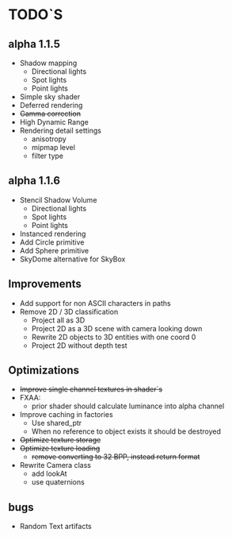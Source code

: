# TODO`S

## alpha 1.1.5
* Shadow mapping
  * Directional lights
  * Spot lights
  * Point lights
* Simple sky shader
* Deferred rendering
* ~~Gamma correction~~
* High Dynamic Range
* Rendering detail settings
  * anisotropy
  * mipmap level
  * filter type

## alpha 1.1.6
* Stencil Shadow Volume
  * Directional lights
  * Spot lights
  * Point lights
* Instanced rendering
* Add Circle primitive
* Add Sphere primitive
* SkyDome alternative for SkyBox

## Improvements
* Add support for non ASCII characters in paths
* Remove 2D / 3D classification
  * Project all as 3D
  * Project 2D as a 3D scene with camera looking down
  * Rewrite 2D objects to 3D entities with one coord 0
  * Project 2D without depth test

## Optimizations
* ~~Improve single channel textures in shader`s~~
* FXAA:
  * prior shader should calculate luminance into alpha channel
* Improve caching in factories
  * Use shared_ptr
  * When no reference to object exists it should be destroyed
* ~~Optimize texture storage~~
* ~~Optimize texture loading~~
  * ~~remove converting to 32 BPP, instead return format~~
* Rewrite Camera class
  * add lookAt
  * use quaternions

## bugs
* Random Text artifacts
